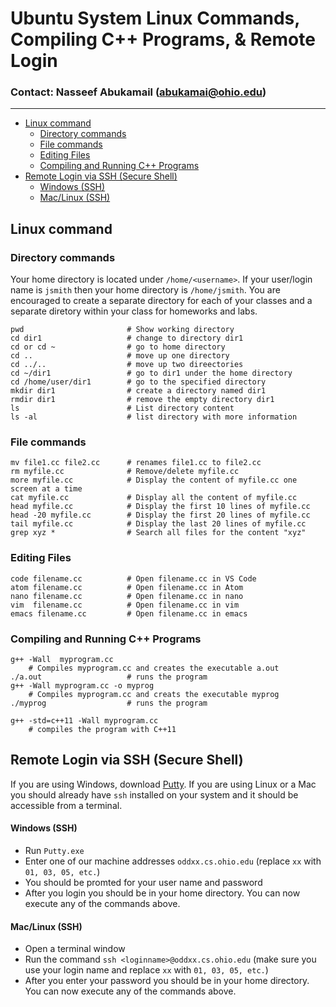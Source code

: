  # Ubuntu System Linux Commands, Compiling C++ Programs, & Remote Login

### Contact: Nasseef Abukamail (abukamai@ohio.edu)

---

- [Linux command](#linux-command)
  - [Directory commands](#directory-commands)
  - [File commands](#file-commands)
  - [Editing Files](#editing-files)
  - [Compiling and Running C++ Programs](#compiling-and-running-c-programs)
- [Remote Login via SSH (Secure Shell)](#remote-login-via-ssh-secure-shell)
    - [Windows (SSH)](#windows-ssh)
    - [Mac/Linux (SSH)](#maclinux-ssh)
## Linux command

### Directory commands

Your home directory is located under ```/home/<username>```. If your user/login name is ```jsmith``` then your home directory is ```/home/jsmith```. You are encouraged to create a separate directory for each of your classes and a separate diretory within your class for homeworks and labs.

```console
pwd                       # Show working directory
cd dir1                   # change to directory dir1
cd or cd ~                # go to home directory
cd ..                     # move up one directory
cd ../..                  # move up two direectories
cd ~/dir1                 # go to dir1 under the home directory
cd /home/user/dir1        # go to the specified directory
mkdir dir1                # create a directory named dir1
rmdir dir1                # remove the empty directory dir1
ls                        # List directory content
ls -al                    # list directory with more information
```

### File commands
```console
mv file1.cc file2.cc      # renames file1.cc to file2.cc
rm myfile.cc              # Remove/delete myfile.cc
more myfile.cc            # Display the content of myfile.cc one screen at a time
cat myfile.cc             # Display all the content of myfile.cc
head myfile.cc            # Display the first 10 lines of myfile.cc
head -20 myfile.cc        # Display the first 20 lines of myfile.cc
tail myfile.cc            # Display the last 20 lines of myfile.cc
grep xyz *                # Search all files for the content "xyz"
```

### Editing Files
```console
code filename.cc          # Open filename.cc in VS Code
atom filename.cc          # Open filename.cc in Atom
nano filename.cc          # Open filename.cc in nano
vim  filename.cc          # Open filename.cc in vim
emacs filename.cc         # Open filename.cc in emacs
```

### Compiling and Running C++ Programs

```console
g++ -Wall  myprogram.cc
    # Compiles myprogram.cc and creates the executable a.out
./a.out                   # runs the program
g++ -Wall myprogram.cc -o myprog
    # Compiles myprogram.cc and creats the executable myprog
./myprog                  # runs the program

g++ -std=c++11 -Wall myprogram.cc
    # compiles the program with C++11
```

## Remote Login via SSH (Secure Shell)
If you are using Windows, download [Putty](https://www.chiark.greenend.org.uk/~sgtatham/putty/latest.html). If you are using Linux or a Mac you should already have ```ssh``` installed on your system and it should be accessible from a terminal.

#### Windows (SSH)
* Run ```Putty.exe```
* Enter one of our machine addresses ```oddxx.cs.ohio.edu``` (replace ```xx``` with ```01, 03, 05, etc.```)
* You should be promted for your user name and password
* After you login you should be in your home directory. You can now execute any of the commands above.

#### Mac/Linux (SSH)
* Open a terminal window
* Run the command ```ssh <loginname>@oddxx.cs.ohio.edu``` (make sure you use your login name and replace ```xx``` with ```01, 03, 05, etc.```)
* After you enter your password you should be in your home directory. You can now execute any of the commands above.

